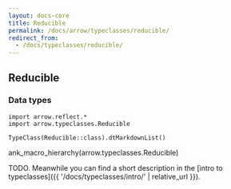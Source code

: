 ```yaml
---
layout: docs-core
title: Reducible
permalink: /docs/arrow/typeclasses/reducible/
redirect_from:
  - /docs/typeclasses/reducible/
---
```


## Reducible




### Data types

```kotlin:ank:replace
import arrow.reflect.*
import arrow.typeclasses.Reducible

TypeClass(Reducible::class).dtMarkdownList()
```

ank_macro_hierarchy(arrow.typeclasses.Reducible)

TODO. Meanwhile you can find a short description in the [intro to typeclasses]({{ '/docs/typeclasses/intro/' | relative_url }}).
